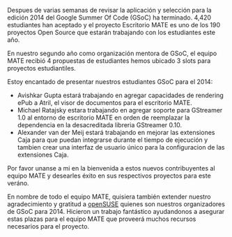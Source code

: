 <!-- 
.. link:
.. description: Proyectos 2014 Escritorio MATE Google Summer Of Code (GSoC)
.. tags: GSoC,openSUSE,News
.. date: 2014/04/28 06:14:31
.. title: Proyectos MATE aceptados para el GSoC 2014
.. slug: 2014-04-28-mate-desktop-gsoc-2014-projects
.. author: Martin Wimpress
-->

Despues de varias semanas de revisar la aplicación y selección para la edición 
2014 del Google Summer Of Code (GSoC) ha terminado. 4,420 estudiantes han aceptado
y el proyecto Escritorio MATE es uno de los 190 proyectos Open Source que estarán
trabajando con los estudiantes este año.

En nuestro segundo año como organización mentora de GSoC, el equipo MATE recibió
4 propuestas de estudiantes hemos ubicado 3 slots para proyectos estudiantiles.

Estoy encantado de presentar nuestros estudiantes GSoC para el 2014:

  * Avishkar Gupta estará trabajando en agregar capacidades de rendering ePub
  a Atril, el visor de documentos para el escritorio MATE.
  * Michael Ratajsky estara trabajando en agregar soporte para GStreamer 1.0 al
  entorno de escritorio MATE en orden de reemplazar la dependencia en la desacreditada
  libreria GStreamer 0.10.
  * Alexander van der Meij estará trabajando en mejorar las extensiones Caja
  para que puedan integrarse durante el tiempo de ejecución y tambien crear
  una interfaz de usuario único para la configuracion de las extensiones Caja.

Por favor unanse a mi en la bienvenida a estos nuevos contribuyentes al equipo MATE
y desearles éxito en sus respectivos proyectos para este veráno.

En nombre de todo el equipo MATE, quisiera también extender nuestro agradecimiento y
gratitud a [openSUSE](http://www.opensuse.org) quienes son nuestros organizadores
de GSoC para 2014. Hicieron un trabajo fantástico ayudandonos a asegurar estas plazas
para el equipo MATE que proveerá muchos recursos necesarios para el proyecto.

